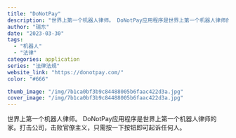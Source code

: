 ```yaml
---
title: "DoNotPay"
description: "世界上第一个机器人律师。 DoNotPay应用程序是世界上第一个机器人律师的家。打击公司，击败官僚主义，只需按一下按钮即"
author: "瑞东"
date: "2023-03-30"
tags:
  - "机器人"
  - "法律"
categories: application
series: "法律法规"
website_link: "https://donotpay.com/"
color: "#666"

thumb_image: "/img/7b1ca0bf3b9c84488005b6faac422d3a.jpg"
cover_image: "/img/7b1ca0bf3b9c84488005b6faac422d3a.jpg"
---
```


世界上第一个机器人律师。 DoNotPay应用程序是世界上第一个机器人律师的家。打击公司，击败官僚主义，只需按一下按钮即可起诉任何人。